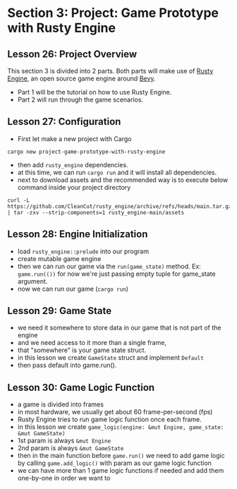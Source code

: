# Section 3: Project: Game Prototype with Rusty Engine

## Lesson 26: Project Overview

This section 3 is divided into 2 parts. Both parts will make use of [Rusty Engine](https://github.com/CleanCut/rusty_engine), an open source game engine around [Bevy](https://bevyengine.org/).
- Part 1 will be the tutorial on how to use Rusty Engine.
- Part 2 will run through the game scenarios.

## Lesson 27: Configuration

- First let make a new project with Cargo
```shell
cargo new project-game-prototype-with-rusty-engine
```
- then add `rusty_engine` dependencies.
- at this time, we can run `cargo run` and it will install all dependencies.
- next to download assets and the recommended way is to execute below command inside your project directory
```shell
curl -L https://github.com/CleanCut/rusty_engine/archive/refs/heads/main.tar.gz | tar -zxv --strip-components=1 rusty_engine-main/assets
```

## Lesson 28: Engine Initialization

- load `rusty_engine::prelude` into our program
- create mutable game engine
- then we can run our game via the `run(game_state)` method. Ex: `game.run(())` for now we're just passing empty tuple for game_state argument.
- now we can run our game (`cargo run`)

## Lesson 29: Game State

- we need it somewhere to store data in our game that is not part of the engine 
- and we need access to it more than a single frame,
- that "somewhere" is your game state struct.
- in this lesson we create `GameState` struct and implement `Default`
- then pass default into game.run().

## Lesson 30: Game Logic Function

- a game is divided into frames
- in most hardware, we usually get about 60 frame-per-second (fps)
- Rusty Engine tries to run game logic function once each frame.
- in this lesson we create `game_logic(engine: &mut Engine, game_state: &mut GameState)`
- 1st param is always `&mut Engine`
- 2nd param is always `&mut GameState`
- then in the main function before `game.run()` we need to add game logic by calling `game.add_logic()` with param as our game logic function
- we can have more than 1 game logic functions if needed and add them one-by-one in order we want to
 